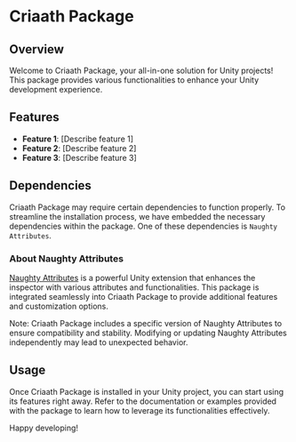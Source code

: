 # Criaath Package
## Overview
Welcome to Criaath Package, your all-in-one solution for Unity projects! This package provides various functionalities to enhance your Unity development experience.

## Features
- **Feature 1**: [Describe feature 1]
- **Feature 2**: [Describe feature 2]
- **Feature 3**: [Describe feature 3]

## Dependencies
Criaath Package may require certain dependencies to function properly. To streamline the installation process, we have embedded the necessary dependencies within the package. One of these dependencies is `Naughty Attributes`.

### About Naughty Attributes
[Naughty Attributes](https://github.com/dbrizov/NaughtyAttributes) is a powerful Unity extension that enhances the inspector with various attributes and functionalities. This package is integrated seamlessly into Criaath Package to provide additional features and customization options.

Note: Criaath Package includes a specific version of Naughty Attributes to ensure compatibility and stability. Modifying or updating Naughty Attributes independently may lead to unexpected behavior.

## Usage
Once Criaath Package is installed in your Unity project, you can start using its features right away. Refer to the documentation or examples provided with the package to learn how to leverage its functionalities effectively.

Happy developing!
